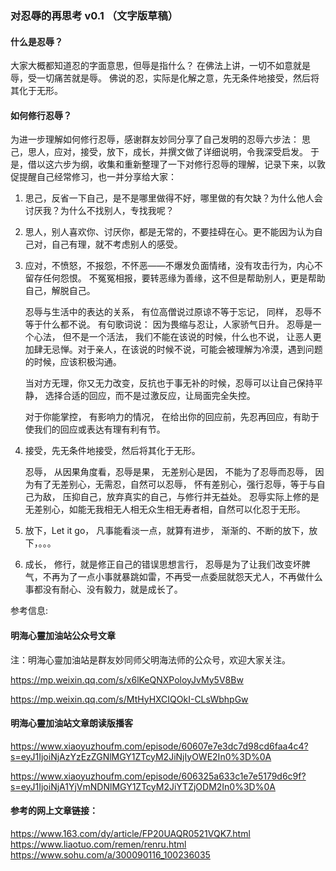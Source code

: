 ### 对忍辱的再思考 v0.1 （文字版草稿）

#### 什么是忍辱？

大家大概都知道忍的字面意思，但辱是指什么？ 
在佛法上讲，一切不如意就是辱，受一切痛苦就是辱。
佛说的忍，实际是化解之意，先无条件地接受，然后将其化于无形。

#### 如何修行忍辱？

为进一步理解如何修行忍辱，感谢群友妙同分享了自己发明的忍辱六步法： 思己，思人，应对，接受，放下，成长，并撰文做了详细说明，令我深受启发。 于是，借以这六步为纲，收集和重新整理了一下对修行忍辱的理解，记录下来，以敦促提醒自己经常修习，也一并分享给大家：

1. 思己，反省一下自己，是不是哪里做得不好，哪里做的有欠缺？为什么他人会讨厌我？为什么不找别人，专找我呢？

2. 思人，别人喜欢你、讨厌你，都是无常的，不要挂碍在心。更不能因为认为自己对，自己有理，就不考虑别人的感受。

3. 应对，不愤怒，不报怨，不怀恶——不爆发负面情绪，没有攻击行为，内心不留存任何怨恨。 不冤冤相报，要转恶缘为善缘，这不但是帮助别人，更是帮助自己，解脱自己。 


   忍辱与生活中的表达的关系， 有位高僧说过原谅不等于忘记， 同样， 忍辱不等于什么都不说。 有句歌词说： 因为畏缩与忍让，人家骄气日升。 忍辱是一个心法， 但不是一个活法， 我们不能在该说的时候，什么也不说， 让恶人更加肆无忌惮。对于亲人，在该说的时候不说，可能会被理解为冷漠，遇到问题的时候，应该积极沟通。 


   当对方无理，你又无力改变，反抗也于事无补的时候，忍辱可以让自己保持平静， 选择合适的回应，而不是过激反应，让局面完全失控。 


   对于你能掌控， 有影响力的情况， 在给出你的回应前，先忍再回应，有助于使我们的回应或表达有理有利有节。  

4. 接受，先无条件地接受，然后将其化于无形。


   忍辱， 从因果角度看，忍辱是果， 无差别心是因， 不能为了忍辱而忍辱， 因为有了无差别心，无需忍，自然可以忍辱， 怀有差别心，强行忍辱，等于与自己为敌， 压抑自己，放弃真实的自己，与修行并无益处。   忍辱实际上修的是无差别心，如能无我相无人相无众生相无寿者相，自然可以化忍于无形。  

5. 放下，Let it go， 凡事能看淡一点，就算有进步， 渐渐的、不断的放下，放下，。。。

6. 成长， 修行，就是修正自己的错误思想言行， 忍辱是为了让我们改变坏脾气，不再为了一点小事就暴跳如雷，不再受一点委屈就怨天尤人，不再做什么事都没有耐心、没有毅力，就是成长了。

<!--以后会持续对忍辱做再思考，当有了新的收获时，会重续写或重写或更新本篇。 欢迎大家参与讨论，分享你对忍辱的理解和思考，谢谢！-->

参考信息:

#### 明海心靈加油站公众号文章

注：明海心靈加油站是群友妙同师父明海法师的公众号，欢迎大家关注。

https://mp.weixin.qq.com/s/x6lKeQNXPoloyJvMy5V8Bw

https://mp.weixin.qq.com/s/MtHyHXCIQOkI-CLsWbhpGw

#### 明海心靈加油站文章朗读版播客

https://www.xiaoyuzhoufm.com/episode/60607e7e3dc7d98cd6faa4c4?s=eyJ1IjoiNjAzYzEzZGNlMGY1ZTcyM2JiNjIyOWE2In0%3D%0A

https://www.xiaoyuzhoufm.com/episode/606325a633c1e7e5179d6c9f?s=eyJ1IjoiNjA1YjVmNDNlMGY1ZTcyM2JiYTZjODM2In0%3D%0A
#### 参考的网上文章链接：
https://www.163.com/dy/article/FP20UAQR0521VQK7.html
https://www.liaotuo.com/remen/renru.html
https://www.sohu.com/a/300090116_100236035